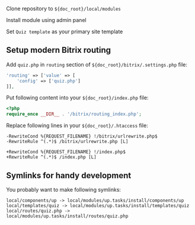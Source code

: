 Clone repository to `${doc_root}/local/modules`

Install module using admin panel

Set `Quiz template` as your primary site template

## Setup modern Bitrix routing

Add `quiz.php` in `routing` section of `${doc_root}/bitrix/.settings.php` file:

```php
'routing' => ['value' => [
	'config' => ['quiz.php']
]],
```

Put following content into your `${doc_root}/index.php` file:

```php
<?php
require_once __DIR__ . '/bitrix/routing_index.php';
```

Replace following lines in your `${doc_root}/.htaccess` file:

```
-RewriteCond %{REQUEST_FILENAME} !/bitrix/urlrewrite.php$
-RewriteRule ^(.*)$ /bitrix/urlrewrite.php [L]

+RewriteCond %{REQUEST_FILENAME} !/index.php$
+RewriteRule ^(.*)$ /index.php [L]
```

## Symlinks for handy development

You probably want to make following symlinks:

```
local/components/up -> local/modules/up.tasks/install/components/up
local/templates/quiz -> local/modules/up.tasks/install/templates/quiz
local/routes/quiz.php -> local/modules/up.tasks/install/routes/quiz.php
```
